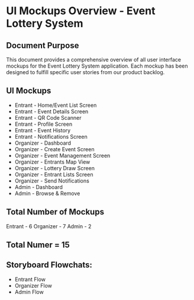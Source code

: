 # UI Mockups Overview - Event Lottery System
## Document Purpose
This document provides a comprehensive overview of all user interface mockups for the Event Lottery System application. 
Each mockup has been designed to fulfill specific user stories from our product backlog.

## UI Mockups
* Entrant - Home/Event List Screen
* Entrant - Event Details Screen
* Entrant - QR Code Scanner
* Entrant - Profile Screen
* Entrant - Event History
* Entrant - Notifications Screen
* Organizer - Dashboard
* Organizer - Create Event Screen
* Organizer - Event Management Screen
* Organizer - Entrants Map View
* Organizer - Lottery Draw Screen
* Organizer - Entrant Lists Screen
* Organizer - Send Notifications
* Admin - Dashboard
* Admin - Browse & Remove

## Total Number of Mockups
Entrant - 6
Organizer - 7
Admin - 2
## Total Numer = 15

## Storyboard Flowchats:
* Entrant Flow
* Organizer Flow
* Admin Flow
  


  
